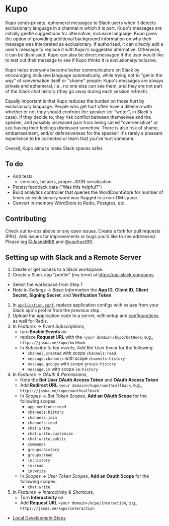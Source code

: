 # Kupo

Kupo sends private, ephemeral messages to Slack users when it detects exclusionary language in a channel in which it is part. 
Kupo's messages are initially gentle suggestions for alternative, inclusive language. Kupo gives the option of providing 
additional background information on why their message was interpreted as exclusionary. If authorized, it can directly 
edit a user's message to replace it with Kupo's suggested alternative. Otherwise, it can be dismissed. Kupo can also be 
direct messaged if the user would like to test out their message to see if Kupo thinks it is exclusionary/inclusive.

Kupo helps everyone become better communicators on Slack by encouraging inclusive language automatically, while trying 
not to "get in the way" of conversation itself or "shame" people: Kupo's messages are always private and ephemeral, 
i.e., no one else can see them, and they are not part of the Slack chat history (they go away during each session 
refresh).

Equally important is that Kupo reduces the burden on those hurt by exclusionary language. People who get hurt often 
have a dilemma with whether or not they should confront the speaker (or "writer", in Slack's case). If they decide to, 
they risk conflict between themselves and the speaker, and possibly increased pain from being called "oversensitive" 
or just having their feelings dismissed somehow. There is also risk of shame, embarrassment, and/or defensiveness for 
the speaker: it's rarely a pleasant experience to be corrected or learn that you've hurt someone.

Overall, Kupo aims to make Slack spaces safer.

## To do
 
- Add tests
  - services, helpers, proper JSON serialization
- Persist feedback data ("Was this helpful?")  
- Build analytics controller that queries the WordCountStore for number of times an exclusionary
  word was flagged in a non-DM space.
- Convert in-memory WordStore to Redis, Postgres, etc.

## Contributing

Check out to-dos above or any open issues. Create a fork for pull requests (PRs). Add issues for improvements or bugs you'd like to
see addressed. Please tag [@JasnaMRB](https://github.com/JasnaMRB) and [@usufruct99](https://github.com/usufruct99).

## Setting up with Slack and a Remote Server

1. Create or get access to a Slack workspace.
1. Create a Slack app "profile" (my term) at https://api.slack.com/apps
  - Select the workspace from Step 1
  - Note in *Settings* -> *Basic Information* the **App ID**, **Client ID**, **Client Secret**, **Signing Secret**, and
    **Verification Token**
1. In [`application.conf`](../conf/application.conf), replace application configs with values from your Slack app's profile
   from the previous step.
1. Upload the application code to a server, with setup and [configurations](../conf/application.conf) as well for Redis.   
1. In *Features* -> *Event Subscriptions*,
    - turn **Enable Events** *on*.
    - replace **Request URL** with the `<your domain>/kupo/botHook`, e.g., `https://jasna.me/kupo/botHook`
    - In *Subscribe to bot events*, *Add Bot User Event* for the following:
        - `channel_created` with scope `channels:read`
        - `message.channels` with scope `channels:history`
        - `message.groups` with scope `groups:history`
        - `message.im` with scope `im:history`
1. In *Features* -> *OAuth & Permissions*,
    - Note the **Bot User OAuth Access Token** and **OAuth Access Token**
    - Add **Redirect URL** `<your domain>/kupo/oauthcallback`, e.g., `https://jasna.me/kupo/oauthcallback`
    - In *Scopes* -> *Bot Token Scopes*, **Add an OAuth Scope** for the following scopes:
        - `app_mentions:read`
        - `channels:history`
        - `channels:join`
        - `channels:read`
        - `chat:write`
        - `chat:write.customize`
        - `chat:write.public`
        - `commands`
        - `groups:history`
        - `groups:read`
        - `im:history`
        - `im:read`
        - `im:write`
    - In *Scopes* -> *User Token Scopes*, **Add an Oauth Scope** for the following scopes:
        - `chat:write`
1. In *Features* -> *Interactivity & Shortcuts*,
    - Turn **Interactivity** on
    - Add **Request URL** `<your domain>/kupo/interaction`, e.g., `https://jasna.me/kupo/interaction`
   

 
- [Local Development Steps](docs/local_development.md)
